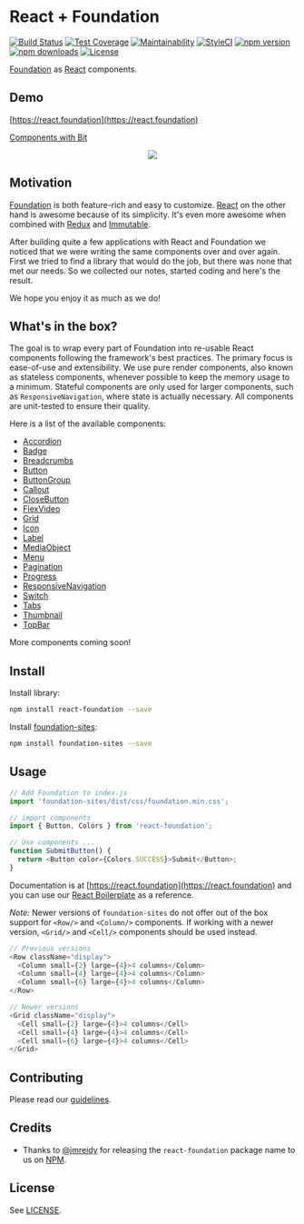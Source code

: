 # React + Foundation

[![Build Status](https://travis-ci.org/digiaonline/react-foundation.svg?branch=master)](https://travis-ci.org/digiaonline/react-foundation)
[![Test Coverage](https://api.codeclimate.com/v1/badges/ea90da79f63c9d5dab1a/test_coverage)](https://codeclimate.com/github/digiaonline/react-foundation/test_coverage)
[![Maintainability](https://api.codeclimate.com/v1/badges/ea90da79f63c9d5dab1a/maintainability)](https://codeclimate.com/github/digiaonline/react-foundation/maintainability)
[![StyleCI](https://styleci.io/repos/53612920/shield?style=flat)](https://styleci.io/repos/53612920)
[![npm version](https://img.shields.io/npm/v/react-foundation.svg)](https://www.npmjs.com/package/react-foundation)
[![npm downloads](https://img.shields.io/npm/dt/react-foundation.svg)](https://www.npmjs.com/package/react-foundation)
[![License](https://img.shields.io/badge/license-MIT-blue.svg)](https://raw.githubusercontent.com/digiaonline/react-foundation/master/LICENSE)

[Foundation](http://foundation.zurb.com/sites/docs/) as [React](https://facebook.github.io/react/) components.

## Demo

[https://react.foundation](https://react.foundation)

[Components with Bit](https://bitsrc.io/digiaonline/react-foundation)

<p align="center">
  <a href="https://bitsrc.io/digiaonline/react-foundation"><img src="https://i.imagesup.co/images2/0__05c740dc39b7e2.jpg"></a>
</p>


## Motivation

[Foundation](http://foundation.zurb.com) is both feature-rich and easy to customize.
[React](https://facebook.github.io/react/) on the other hand is awesome because of its simplicity.
It's even more awesome when combined with
[Redux](http://redux.js.org/) and [Immutable](https://facebook.github.io/immutable-js/).

After building quite a few applications with React and Foundation we noticed that we were writing the
same components over and over again. First we tried to find a library that would do the job,
but there was none that met our needs. So we collected our notes, started coding and here's the result.

We hope you enjoy it as much as we do!

## What's in the box?

The goal is to wrap every part of Foundation into re-usable React components following the framework's
best practices. The primary focus is ease-of-use and extensibility. We use pure render components,
also known as stateless components, whenever possible to keep the memory usage to a minimum. Stateful
components are only used for larger components, such as `ResponsiveNavigation`, where state is actually necessary.
All components are unit-tested to ensure their quality.

Here is a list of the available components:

* [Accordion](src/components/accordion.js)
* [Badge](src/components/badge.js)
* [Breadcrumbs](src/components/breadcrumbs.js)
* [Button](src/components/button.js)
* [ButtonGroup](src/components/button-group.js)
* [Callout](src/components/callout.js)
* [CloseButton](src/components/close-button.js)
* [FlexVideo](src/components/flex-video.js)
* [Grid](src/components/grid.js)
* [Icon](src/components/icon.js)
* [Label](src/components/label.js)
* [MediaObject](src/components/media-object.js)
* [Menu](src/components/menu.js)
* [Pagination](src/components/pagination.js)
* [Progress](src/components/progress-bar.js)
* [ResponsiveNavigation](src/components/responsive.js)
* [Switch](src/components/switch.js)
* [Tabs](src/components/tabs.js)
* [Thumbnail](src/components/thumbnail.js)
* [TopBar](src/components/top-bar.js)

More components coming soon!

## Install

Install library:

```bash
npm install react-foundation --save
```

Install [foundation-sites](https://www.npmjs.com/package/foundation-sites):

```bash
npm install foundation-sites --save
```

## Usage

```js
// Add Foundation to index.js
import 'foundation-sites/dist/css/foundation.min.css';

// import components
import { Button, Colors } from 'react-foundation';

// Use components ...
function SubmitButton() {
  return <Button color={Colors.SUCCESS}>Submit</Button>;
}
```

Documentation is at [https://react.foundation](https://react.foundation) and you can use our [React Boilerplate](https://github.com/digiaonline/react-boilerplate) as a reference.

*Note:* Newer versions of `foundation-sites` do not offer out of the box support for `<Row/>` and `<Column/>` components. If working with a newer version, `<Grid/>` and `<Cell/>` components should be used instead.

```js
// Previous versions
<Row className="display">
  <Column small={2} large={4}>4 columns</Column>
  <Column small={4} large={4}>4 columns</Column>
  <Column small={6} large={4}>4 columns</Column>
</Row>

// Newer versions
<Grid className="display">
  <Cell small={2} large={4}>4 columns</Cell>
  <Cell small={4} large={4}>4 columns</Cell>
  <Cell small={6} large={4}>4 columns</Cell>
</Grid>
```

## Contributing

Please read our [guidelines](.github/CONTRIBUTING.md).

## Credits

* Thanks to [@jmreidy](https://github.com/jmreidy) for releasing the `react-foundation` package name to us on [NPM](https://www.npmjs.com/).

## License

See [LICENSE](LICENSE).
